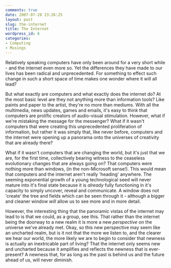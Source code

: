 ```yaml
---
comments: true
date: 2007-07-28 23:26:25
layout: post
slug: the-internet
title: The Internet
wordpress_id: 6
categories:
- Computing
- Musings
---
```


Relatively speaking computers have only been around for a very short while - and the internet even more so. Yet the differences they have made to our lives has been radical and unprecedented. For something to effect such change in such a short space of time makes one wonder where it will all lead?

But what exactly are computers and what exactly does the internet do? At the most basic level are they not anything more than information tools? Like paints and paper to the artist, they're no more than mediums. With all the multimedia, news updates, games and emails, it's easy to think that computers are prolific creators of audio-visual stimulation. However, what if we're mistaking the message for the messenger? What if it wasn't computers that were creating this unprecedented proliferation of information, but rather it was simply that, like never before, computers and the internet were opening up a panorama onto the universes of creativity that are already there?

What if it wasn't computers that are changing the world, but it's just that we are, for the first time, collectively bearing witness to the ceaseless evolutionary changes that are always going on? That computers were nothing more than windows, (in the non-Microsoft sense!). This would mean that computers and the internet aren't really 'heading' anywhere. The seeming exponential growth of a young technological seed will never mature into it's final state because it is _already_ fully functioning in it's capacity to simply uncover, reveal and communicate. A window does not 'create' the tree and fields which can be seen through it - although a bigger and cleaner window _will_ allow us to see more and in more detail.

However, the interesting thing that the panoramic vistas of the internet may lead to is that we could, as a group, see this. That rather than the internet being the doorway to a new realm it is more a new _perspective_ on the universe  we've already met. Okay, so this new perspective may seem like an uncharted realm, but is it not that the more we listen to, and the clearer we hear our world, the more likely we are to begin to consider that newness is actually an inextricable part of living? That the internet only seems new and uncharted because it amplifies and reflects the newness that is ever-present? A newness that, for as long as the past is behind us and the future ahead of us, will never diminish.

